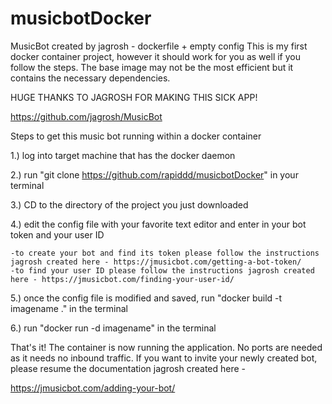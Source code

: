 # musicbotDocker
MusicBot created by jagrosh - dockerfile + empty config
This is my first docker container project, however it should work for you as well if you follow the steps. The base image may not be the most efficient but it contains the necessary dependencies.

HUGE THANKS TO JAGROSH FOR MAKING THIS SICK APP!

https://github.com/jagrosh/MusicBot

Steps to get this music bot running within a docker container

1.) log into target machine that has the docker daemon


2.) run "git clone https://github.com/rapiddd/musicbotDocker" in your terminal


3.) CD to the directory of the project you just downloaded 


4.) edit the config file with your favorite text editor and enter in your bot token and your user ID

    -to create your bot and find its token please follow the instructions jagrosh created here - https://jmusicbot.com/getting-a-bot-token/
    -to find your user ID please follow the instructions jagrosh created here - https://jmusicbot.com/finding-your-user-id/
    
    
5.) once the config file is modified and saved, run "docker build -t imagename ." in the terminal


6.) run "docker run -d imagename" in the terminal

That's it! The container is now running the application. No ports are needed as it needs no inbound traffic.
If you want to invite your newly created bot, please resume the documentation jagrosh created here -

  https://jmusicbot.com/adding-your-bot/


